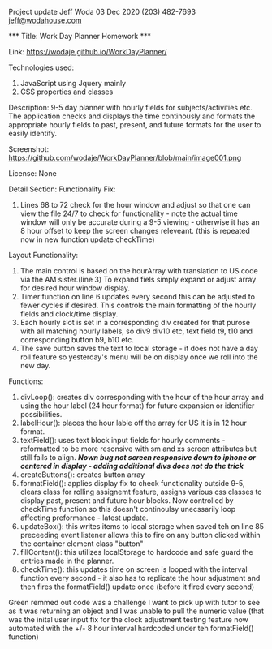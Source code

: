 Project update Jeff Woda 03 Dec 2020
(203) 482-7693 jeff@wodahouse.com

*** Title: Work Day Planner Homework ***

Link:
https://wodaje.github.io/WorkDayPlanner/


Technologies used:
1. JavaScript using Jquery mainly
2. CSS properties and classes 


Description:
9-5 day planner with hourly fields for subjects/activities etc. The application checks and displays the time continously and formats the appropriate hourly fields to past, present, and future formats for the user to easily identify.


Screenshot:
https://github.com/wodaje/WorkDayPlanner/blob/main/image001.png


License:
None


Detail Section:
Functionality Fix:
1. Lines 68 to 72 check for the hour window and adjust so that one can view the file 24/7 to check for functionality - note the actual time window will only be accurate during a 9-5 viewing - otherwise it has an 8 hour offset to keep the screen changes releveant. (this is repeated now in new function update checkTime)


Layout Functionality:

1. The main control is based on the hourArray with translation to US code via the AM sister.(line 3) To expand fiels simply expand or adjust array for desired hour window display.
2. Timer function on line 6 updates every second this can be adjusted to fewer cycles if desired. This controls the main formatting of the hourly fields and clock/time display.
3. Each hourly slot is set in a corresponding div created for that purose with all matching hourly labels, so div9 div10 etc, text field t9, t10 and corresponding button b9, b10 etc.
4. The save button saves the text to local storage - it does not have a day roll feature so yesterday's menu will be on display once we roll into the new day.


Functions:

1. divLoop():
creates div corresponding with the hour of the hour array and using the hour label (24 hour format) for future expansion or identifier possibilities.
2. labelHour():
 places the hour lable off the array for US it is in 12 hour format.
3. textField():
 uses text block input fields for hourly comments - reformatted to be more resonsive with sm and xs screen attributes but still fails to align. ***Nown bug not screen responsive down to iphone or centered in display - adding additional divs does not do the trick***
4. createButtons():
creates button array
5. formatField():
applies display fix to check functionality outside 9-5, clears class for rolling assignemt feature, assigns various css classes to display past, present and future hour blocks. Now controlled by checkTime function so this doesn't continoulsy unecssarily loop affecting preformance - latest update.
6. updateBox():
this writes items to local storage when saved teh on line 85 preceeding event listener allows this to fire on any button clicked within the container element class "button"
7. fillContent():
this utilizes localStorage to hardcode and safe guard the entries made in the planner.
8. checkTime():
this updates time on screen is looped with the interval function every second - it also has to replicate the hour adjustment and then fires the formatField() update once (before it fired every second)

Green remmed out code was a challenge I want to pick up with tutor to see as it was returning an object and I was unable to pull the numeric value (that was the inital user input fix for the clock adjustment testing feature now automated with the +/- 8 hour interval hardcoded under teh formatField() function)

